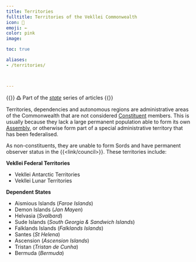 ```yaml
---
title: Territories
fulltitle: Territories of the Vekllei Commonwealth
icon: 💮
emoji: ←
color: pink
image:

toc: true

aliases:
- /territories/



---
```

{{<note>}}
߷ Part of the *[state](/state/)* series of articles
{{</note>}}

Territories, dependencies and autonomous regions are administrative areas of the Commonwealth that are not considered [Constituent](/constituents/) members. This is usually because they lack a large permanent population able to form its own [Assembly](/assembly/), or otherwise form part of a special administrative territory that has been federalised.

As non-constituents, they are unable to form Sords and have permanent observer status in the {{<link/council>}}. These territories include:

**Vekllei Federal Territories**

* Vekllei Antarctic Territories
* Vekllei Lunar Territories

**Dependent States**

* Aismious Islands (*Faroe Islands*)
* Demon Islands (*Jan Mayen*)
* Helvasia (*Svalbard*)
* Sude Islands (*South Georgia & Sandwich Islands*)
* Falklands Islands (*Falklands Islands*)
* Santes (*St Helena*)
* Ascension (*Ascension Islands*)
* Tristan (*Tristan de Cunha*)
* Bermuda (*Bermuda*)